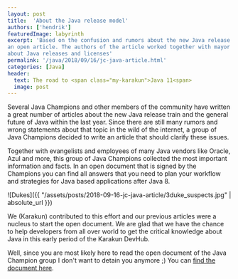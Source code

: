 ```yaml
---
layout: post
title:  'About the Java release model'
authors: ['hendrik']
featuredImage: labyrinth
excerpt: 'Based on the confusion and rumors about the new Java release model a group of Java Champions has written
an open article. The authors of the article worked together with mayor Java vendors to answer all questions
about Java releases and licenses'
permalink: '/java/2018/09/16/jc-java-article.html'
categories: [Java]
header:
  text: The road to <span class="my-karakun">Java 11<span>
  image: post
---
```


Several Java Champions and other members of the community have written a great number of articles about the new Java release train and the general future of Java within the last year.
Since there are still many rumors and wrong statements about that topic in the wild of the internet, a group of Java Champions decided to write an article that should clarify these issues.

Together with evangelists and employees of many Java vendors like Oracle, Azul and more, this group of Java Champions collected the most important information and facts.
In an open document that is signed by the Champions you can find all answers that you need to plan your workflow and strategies for Java based applications after Java 8.

![Dukes]({{ "/assets/posts/2018-09-16-jc-java-article/3duke_suspects.jpg" | absolute_url }})

We (Karakun) contributed to this effort and our previous articles were a nucleus to start the open document.
We are glad that we have the chance to help developers from all over world to get the critical knowledge about Java in this early period of the Karakun DevHub.

Well, since you are most likely here to read the open document of the Java Champion group I don't want to detain you anymore ;)
You can [find the document here](https://medium.com/@javachampions/java-is-still-free-c02aef8c9e04).
